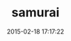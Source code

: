 ---
layout: post
title:  "samurai"
repo:   "FeeFighters/samurai-client-ruby"
date:   2015-02-18 17:17:22
gemurl: http://rubygems.org/gems/samurai
---
